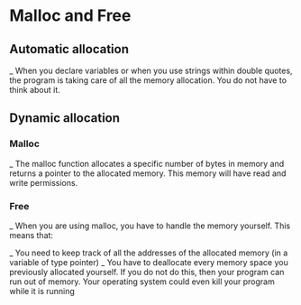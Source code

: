 # Malloc and Free

## Automatic allocation

_ When you declare variables or when you use strings within double quotes, the program is taking care of all the memory allocation. You do not have to think about it.

## Dynamic allocation

### Malloc

_ The malloc function allocates a specific number of bytes in memory and returns a pointer to the allocated memory. This memory will have read and write permissions.

### Free

_ When you are using malloc, you have to handle the memory yourself. This means that:

_ You need to keep track of all the addresses of the allocated memory (in a variable of type pointer)
_ You have to deallocate every memory space you previously allocated yourself. If you do not do this, then your program can run out of memory. Your operating system could even kill your program while it is running
